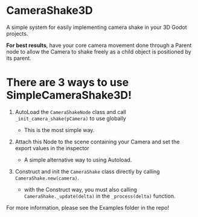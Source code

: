 # CameraShake3D
A simple system for easily implementing camera shake in your 3D Godot projects.

**For best results**, have your core camera movement done through a Parent node to allow the Camera to shake 
freely as a child object is positioned by its parent.

# There are 3 ways to use SimpleCameraShake3D!

1. AutoLoad the `CameraShakeNode` class and call `_init_camera_shake(pCamera)` to use globally
	- This is the most simple way.

2. Attach this Node to the scene containing your Camera and set the export values in the inspector
	- A simple alternative way to using Autoload.

3. Construct and init the `CameraShake` class directly by calling `CameraShake.new(camera)`. 
	- with the Construct way, you must also calling `CameraShake._update(delta)` in the `_process(delta)` function.

For more information, please see the Examples folder in the repo!
